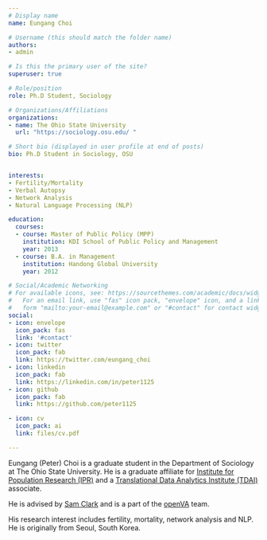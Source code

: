 ```yaml
---
# Display name
name: Eungang Choi

# Username (this should match the folder name)
authors:
- admin

# Is this the primary user of the site?
superuser: true

# Role/position
role: Ph.D Student, Sociology

# Organizations/Affiliations
organizations:
- name: The Ohio State University
  url: "https://sociology.osu.edu/ "

# Short bio (displayed in user profile at end of posts)
bio: Ph.D Student in Sociology, OSU


interests:
- Fertility/Mortality
- Verbal Autopsy
- Network Analysis
- Natural Language Processing (NLP)

education:
  courses:
  - course: Master of Public Policy (MPP)
    institution: KDI School of Public Policy and Management
    year: 2013
  - course: B.A. in Management
    institution: Handong Global University
    year: 2012

# Social/Academic Networking
# For available icons, see: https://sourcethemes.com/academic/docs/widgets/#icons
#   For an email link, use "fas" icon pack, "envelope" icon, and a link in the
#   form "mailto:your-email@example.com" or "#contact" for contact widget.
social:
- icon: envelope
  icon_pack: fas
  link: '#contact'
- icon: twitter
  icon_pack: fab
  link: https://twitter.com/eungang_choi
- icon: linkedin
  icon_pack: fab
  link: https://linkedin.com/in/peter1125
- icon: github
  icon_pack: fab
  link: https://github.com/peter1125

- icon: cv
  icon_pack: ai
  link: files/cv.pdf

---
```


Eungang (Peter) Choi is a graduate student in the Department of Sociology at The Ohio State University. He is a graduate affiliate for [Institute for Population Research (IPR)](https://ipr.osu.edu/) and a [Translational Data Analytics Institute (TDAI)](https://tdai.osu.edu/) associate.

He is advised by [Sam Clark](http://www.samclark.net/) and is a part of the [openVA](http://openva.net/) team.

His research interest includes fertility, mortality, network analysis and NLP. He is originally from Seoul, South Korea.
